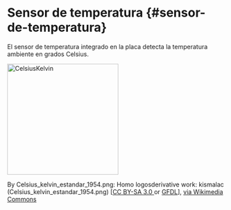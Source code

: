 # Sensor de temperatura {#sensor-de-temperatura}

El sensor de temperatura integrado en la placa detecta la temperatura ambiente en grados Celsius.

<a title="By Celsius_kelvin_estandar_1954.png: Homo logos
derivative work: kismalac (Celsius_kelvin_estandar_1954.png) [CC BY-SA 3.0 
 (https://creativecommons.org/licenses/by-sa/3.0
) or GFDL (http://www.gnu.org/copyleft/fdl.html)], via Wikimedia Commons" href="https://commons.wikimedia.org/wiki/File:CelsiusKelvin.svg"><img width="256" alt="CelsiusKelvin" src="https://upload.wikimedia.org/wikipedia/commons/thumb/6/60/CelsiusKelvin.svg/256px-CelsiusKelvin.svg.png"></a>

By Celsius_kelvin_estandar_1954.png: Homo logosderivative work: kismalac (Celsius_kelvin_estandar_1954.png) [<a href="https://creativecommons.org/licenses/by-sa/3.0">CC BY-SA 3.0 </a> or <a href="http://www.gnu.org/copyleft/fdl.html">GFDL</a>], <a href="https://commons.wikimedia.org/wiki/File:CelsiusKelvin.svg">via Wikimedia Commons</a>